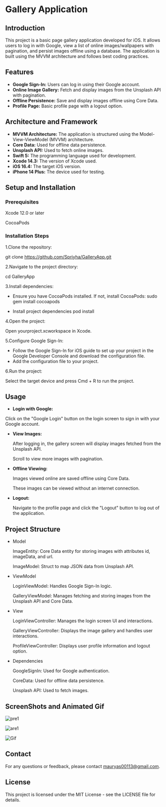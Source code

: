 # Gallery Application
## Introduction

This project is a basic page gallery application developed for iOS. It allows users to log in with Google, view a list of online images/wallpapers with pagination, and persist images offline using a database. The application is built using the MVVM architecture and follows best coding practices.

## Features

* **Google Sign-In:** Users can log in using their Google account.
* **Online Image Gallery:** Fetch and display images from the Unsplash API with pagination.
* **Offline Persistence:** Save and display images offline using Core Data.
* **Profile Page:** Basic profile page with a logout option.

## Architecture and Framework

* **MVVM Architecture:** The application is structured using the Model-View-ViewModel (MVVM) architecture.
* **Core Data:** Used for offline data persistence.
* **Unsplash API:** Used to fetch online images.
* **Swift 5:** The programming language used for development.
* **Xcode 14.3:** The version of Xcode used.
* **iOS 16.4:** The target iOS version.
* **iPhone 14 Plus:** The device used for testing.

## Setup and Installation

### Prerequisites

 Xcode 12.0 or later
 
 CocoaPods
 
### Installation Steps
1.Clone the repository:
 
   git clone https://github.com/Spriyha/GalleryApp.git

2.Navigate to the project directory:

  cd GalleryApp

3.Install dependencies:

* Ensure you have CocoaPods installed. If not, install CocoaPods:
  sudo gem install cocoapods
  
* Install project dependencies
   pod install

4.Open the project:

  Open yourproject.xcworkspace in Xcode.

5.Configure Google Sign-In:

  * Follow the Google Sign-In for iOS guide to set up your project in the Google Developer Console and download the configuration file.
  * Add the configuration file to your project.

6.Run the project:

  Select the target device and press Cmd + R to run the project.

## Usage
 * **Login with Google:**

  Click on the "Google Login" button on the login screen to sign in with your Google account.
  
* **View Images:**

  After logging in, the gallery screen will display images fetched from the Unsplash API.

  Scroll to view more images with pagination.
  
* **Offline Viewing:**

  Images viewed online are saved offline using Core Data.
  
  These images can be viewed without an internet connection.

* **Logout:**

  Navigate to the profile page and click the "Logout" button to log out of the application.

## Project Structure
* Model
  
  ImageEntity: Core Data entity for storing images with attributes id, imageData, and url.
  
  ImageModel: Struct to map JSON data from Unsplash API.
  
* ViewModel
  
   LoginViewModel: Handles Google Sign-In logic.
  
   GalleryViewModel: Manages fetching and storing images from the Unsplash API and Core Data.
  
* View
  
  LoginViewController: Manages the login screen UI and interactions.
  
  GalleryViewController: Displays the image gallery and handles user interactions.
  
  ProfileViewController: Displays user profile information and logout option.
  
* Dependencies
  
  GoogleSignIn: Used for Google authentication.
  
  CoreData: Used for offline data persistence.
  
  Unsplash API: Used to fetch images.


## ScreenShots and Animated Gif

![pre1](https://github.com/user-attachments/assets/8152f6cc-d815-4b93-b465-761598c55c7a)

![are1](https://github.com/user-attachments/assets/ba451f11-0e4d-4496-baaf-799795e72520)

![Gif](https://github.com/user-attachments/assets/f8090263-f523-4b59-b5aa-4761cec98b61)

## Contact

For any questions or feedback, please contact mauryas00113@gmail.com.

## License

This project is licensed under the MIT License - see the LICENSE file for details.















